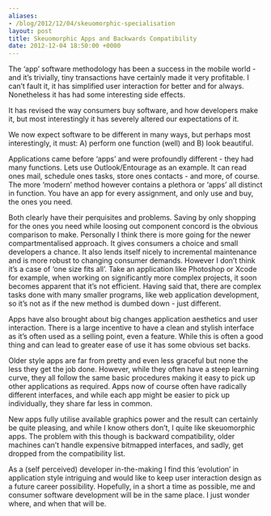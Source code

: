 ```yaml
---
aliases:
- /blog/2012/12/04/skeuomorphic-specialisation
layout: post
title: Skeuomorphic Apps and Backwards Compatibility
date: 2012-12-04 18:50:00 +0000
---
```

The ‘app’ software methodology has been a success in the mobile world - and
it’s trivially, tiny transactions have certainly made it very profitable. I
can’t fault it, it has simplified user interaction for better and for always.
Nonetheless it has had some interesting side effects.

It has revised the way consumers buy software, and how developers make it, but
most interestingly it has severely altered our expectations of it.

We now expect software to be different in many ways, but perhaps most
interestingly, it must: A) perform one function (well) and B) look beautiful.

Applications came before ‘apps’ and were profoundly different - they had many
functions. Lets use Outlook/Entourage as an example. It can read ones mail,
schedule ones tasks, store ones contacts - and more, of course. The more
‘modern’ method however contains a plethora or ‘apps’ all distinct in function.
You have an app for every assignment, and only use and buy, the ones you need.

Both clearly have their perquisites and problems. Saving by only shopping for
the ones you need while loosing out component concord is the obvious comparison
to make. Personally I think there is more going for the newer compartmentalised
approach. It gives consumers a choice and small developers a chance. It also
lends itself nicely to incremental maintenance and is more robust to changing
consumer demands. However I don’t think it’s a case of ‘one size fits all’.
Take an application like Photoshop or Xcode for example, when working on
significantly more complex projects, it soon becomes apparent that it’s not
efficient. Having said that, there are complex tasks done with many smaller
programs, like web application development, so it’s not as if the new method is
dumbed down - just different.

Apps have also brought about big changes application aesthetics and user
interaction. There is a large incentive to have a clean and stylish interface
as it’s often used as a selling point, even a feature. While this is often a
good thing and can lead to greater ease of use it has some obvious set backs. 

Older style apps are far from pretty and even less graceful but none the less
they get the job done. However, while they often have a steep learning curve,
they all follow the same basic procedures making it easy to pick up other
applications as required. Apps now of course often have radically different
interfaces, and while each app might be easier to pick up individually, they
share far less in common.

New apps fully utilise available graphics power and the result can certainly be
quite pleasing, and while I know others don’t, I quite like skeuomorphic apps.
The problem with this though is backward compatibility, older machines can’t
handle expensive bitmapped interfaces, and sadly, get dropped from the
compatibility list.

As a (self perceived) developer in-the-making I find this ‘evolution’ in
application style intriguing and would like to keep user interaction design as
a future career possibility. Hopefully, in a short a time as possible, me and
consumer software development will be in the same place. I just wonder where,
and when that will be.